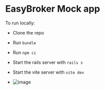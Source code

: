 # EasyBroker Mock app

To run locally:

- Clone the repo
- Run `bundle`
- Run `npm ci`
- Start the rails server with `rails s`
- Start the vite server with `vite dev`

- ![image](https://github.com/user-attachments/assets/f7ecc8d2-6b93-4fdc-b1b6-bd2068c96a68)
